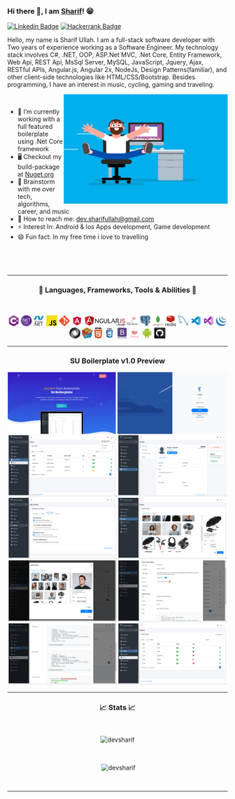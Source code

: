 ### Hi there 👋, I am [Sharif](https://github.com/devsharif/)! 😁
[![Linkedin Badge](https://img.shields.io/badge/LinkedIn-0077B5?style=for-the-badge&logo=linkedin&logoColor=white)](https://linkedin.com/in/sharifullah)
[![Hackerrank Badge](https://img.shields.io/badge/HackerEarth-%232C3454.svg?&style=for-the-badge&logo=HackerEarth&logoColor=Blue)](https://www.hackerrank.com/sharifullah)


Hello, my name is Sharif Ullah. I am a full-stack software developer with Two years of experience working as a Software Engineer. My technology stack involves C#, .NET, OOP, ASP.Net MVC, .Net Core, Entity Framework, Web Api, REST Api, MsSql Server, MySQL, JavaScript, Jquery, Ajax, RESTful APIs, Angular.js, Angular 2x, NodeJs, Design Patterns(familiar), and other client-side technologies like HTML/CSS/Bootstrap. Besides programming, I have an interest in music, cycling, gaming and traveling.

<img align="right" height="250" width="375" alt="" src="https://raw.githubusercontent.com/devsharif/devsharif/main/gifs/coder.gif" />&nbsp;&nbsp;&nbsp;
<br>

- 🔭 I’m currently working with a full featured boilerplate using .Net Core framework
- 🖥️ Checkout my build-package at [Nuget.org](https://www.nuget.org/profiles/devsharif)
- 💬 Brainstorm with me over tech, algorithms, career, and music 
- 📧 How to reach me: dev.sharifullah@gmail.com
- ⚡ Interest In: Android & Ios Apps development, Game development
- 😄 Fun fact: In my free time i love to travelling


<br><br><br>



<hr>
<h3 align="center">💎 Languages, Frameworks, Tools & Abilities 💎</h2>
<br>
<p align="center">
  <code><img title="C#" height="25" src="https://raw.githubusercontent.com/devsharif/devsharif/7ea140617e93a35a341959a9601f1b18960e7d51/icon/cSharp.svg"></code>
  <code><img title=".NetCore" height="25" src="https://raw.githubusercontent.com/devsharif/devsharif/7ea140617e93a35a341959a9601f1b18960e7d51/icon/dotnetcore.svg"></code>
  <code><img title=".Net" height="25" src="https://raw.githubusercontent.com/devsharif/devsharif/7ea140617e93a35a341959a9601f1b18960e7d51/icon/dot-net-original-wordmark.svg"></code>
  <code><img title="Javascript" height="25" src="https://raw.githubusercontent.com/devsharif/devsharif/7ea140617e93a35a341959a9601f1b18960e7d51/icon/javascript.svg"></code>
  <code><img title="Git" height="25" src="https://raw.githubusercontent.com/devsharif/devsharif/7ea140617e93a35a341959a9601f1b18960e7d51/icon/git-original.svg"></code>
  <code><img title="AngularJS" height="25" src="https://raw.githubusercontent.com/devsharif/devsharif/7ea140617e93a35a341959a9601f1b18960e7d51/icon/angular.svg"></code>
  <code><img title="AngularJS" height="25" src="https://raw.githubusercontent.com/devsharif/devsharif/7a452895e44e178037b6971a29be48e1691f6290/icon/angularjs.svg"></code>
  <code><img title="MsSQL" height="25" src="https://raw.githubusercontent.com/devsharif/devsharif/7a452895e44e178037b6971a29be48e1691f6290/icon/mssql.svg"></code>
  <code><img title="PostgreSQL" height="25" src="https://raw.githubusercontent.com/devsharif/devsharif/7ea140617e93a35a341959a9601f1b18960e7d51/icon/postgresql.svg"></code>
  <code><img title="Mongodb" height="25" src="https://raw.githubusercontent.com/devsharif/devsharif/7ea140617e93a35a341959a9601f1b18960e7d51/icon/mongodb-original-wordmark.svg"></code>
  <code><img title="Redis" height="25" src="https://raw.githubusercontent.com/devsharif/devsharif/7ea140617e93a35a341959a9601f1b18960e7d51/icon/redis-original-wordmark.svg"></code>
  <code><img title="Mysql" height="25" src="https://raw.githubusercontent.com/devsharif/devsharif/7ea140617e93a35a341959a9601f1b18960e7d51/icon/mysql.svg"></code>
  <code><img title="Visual Studio Code" height="25" src="https://raw.githubusercontent.com/devsharif/devsharif/7a452895e44e178037b6971a29be48e1691f6290/icon/icons8-visual-studio-code-2019.svg"></code>
  <code><img title="Microsoft Visual Studio" height="25" src="https://raw.githubusercontent.com/devsharif/devsharif/7a452895e44e178037b6971a29be48e1691f6290/icon/icons8-visual-studio-2019.svg"></code>
  <code><img title="JQuery" height="25" src="https://raw.githubusercontent.com/devsharif/devsharif/7a452895e44e178037b6971a29be48e1691f6290/icon/jquery-original.svg"></code>
  <code><img title="JSON" height="25" src="https://raw.githubusercontent.com/devsharif/devsharif/7a452895e44e178037b6971a29be48e1691f6290/icon/json.svg"></code>
  <code><img title="Problem Solving" height="25" src="https://raw.githubusercontent.com/devsharif/devsharif/7a452895e44e178037b6971a29be48e1691f6290/icon/problemSolving.png"></code>
  <code><img title="HTML5" height="25" src="https://raw.githubusercontent.com/devsharif/devsharif/7a452895e44e178037b6971a29be48e1691f6290/icon/html5.svg"></code>
  <code><img title="CSS" height="25" src="https://raw.githubusercontent.com/devsharif/devsharif/7a452895e44e178037b6971a29be48e1691f6290/icon/css.svg"></code>
  <code><img title="Bootstrap" height="25" src="https://raw.githubusercontent.com/devsharif/devsharif/7a452895e44e178037b6971a29be48e1691f6290/icon/bootstrap-plain-wordmark.svg"></code>
  <code><img title="Chartjs" height="25" src="https://raw.githubusercontent.com/devsharif/devsharif/7a452895e44e178037b6971a29be48e1691f6290/icon/chartjs.svg"></code>
  <code><img title="Android" height="25" src="https://raw.githubusercontent.com/devsharif/devsharif/7ea140617e93a35a341959a9601f1b18960e7d51/icon/android.svg"></code>
  <code><img title="GitHub" height="25" src="https://raw.githubusercontent.com/devsharif/devsharif/7ea140617e93a35a341959a9601f1b18960e7d51/icon/github.svg"></code>

</p>
<hr>
<h3 align="center">SU Boilerplate v1.0 Preview</h2>
<p align="center">
  <img 
src="https://raw.githubusercontent.com/devsharif/devsharif/main/project/boilerplate/1.png" width="49%"></img> <img src="https://raw.githubusercontent.com/devsharif/devsharif/main/project/boilerplate/2.png" width="49.7%"></img> <img src="https://raw.githubusercontent.com/devsharif/devsharif/main/project/boilerplate/3.png" width="49%"></img> <img src="https://raw.githubusercontent.com/devsharif/devsharif/main/project/boilerplate/4.png" width="49%"></img> <img src="https://raw.githubusercontent.com/devsharif/devsharif/main/project/boilerplate/5.png" width="49%"></img> <img src="https://raw.githubusercontent.com/devsharif/devsharif/main/project/boilerplate/6.png" width="49%"></img> <img src="https://raw.githubusercontent.com/devsharif/devsharif/main/project/boilerplate/7.png" width="49%"></img> <img src="https://raw.githubusercontent.com/devsharif/devsharif/main/project/boilerplate/8.png" width="49%"></img> <img src="https://raw.githubusercontent.com/devsharif/devsharif/main/project/boilerplate/9.png" width="49%"></img> <img src="https://raw.githubusercontent.com/devsharif/devsharif/main/project/boilerplate/10.png" width="49%"></img> 
</p>
<hr>

<h3 align="center">📈 Stats 📈</h2>
<br>
<p align=center>
  <div align=center>
    <p><img align="center" src="https://github-readme-stats.vercel.app/api/top-langs?username=devsharif&show_icons=true&locale=en&layout=compact" alt="devsharif" /></p>
  </div>
  <br>
  <div align=center>
    <p>&nbsp;<img align="center" src="https://github-readme-stats.vercel.app/api?username=devsharif&show_icons=true&locale=en" alt="devsharif" /></p>
  </div>
  <br>
</p>

<hr>

